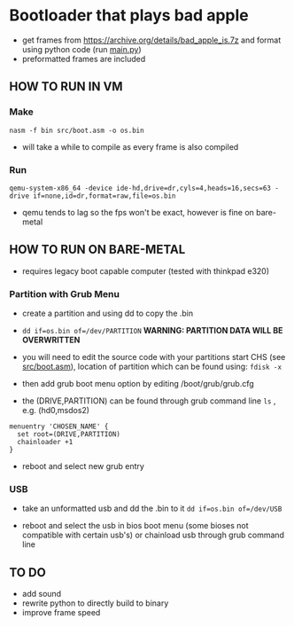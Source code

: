 # Bootloader that plays bad apple

- get frames from <https://archive.org/details/bad_apple_is.7z> and format using python code (run [main.py](py_code/main.py))
- preformatted frames are included

## HOW TO RUN IN VM

### Make

```
nasm -f bin src/boot.asm -o os.bin
```

- will take a while to compile as every frame is also compiled

### Run

```
qemu-system-x86_64 -device ide-hd,drive=dr,cyls=4,heads=16,secs=63 -drive if=none,id=dr,format=raw,file=os.bin
```

- qemu tends to lag so the fps won't be exact, however is fine on bare-metal

## HOW TO RUN ON BARE-METAL

- requires legacy boot capable computer (tested with thinkpad e320)

### Partition with Grub Menu

- create a partition and using dd to copy the .bin
- ```dd if=os.bin of=/dev/PARTITION``` **WARNING: PARTITION DATA WILL BE OVERWRITTEN**

- you will need to edit the source code with your partitions start CHS (see [src/boot.asm](src/boot.asm)), location of partition which can be found using:
```fdisk -x```

- then add grub boot menu option by editing /boot/grub/grub.cfg
- the (DRIVE,PARTITION) can be found through grub command line ```ls``` , e.g. (hd0,msdos2)

```
menuentry 'CHOSEN_NAME' {
  set root=(DRIVE,PARTITION)
  chainloader +1
}
```

- reboot and select new grub entry

### USB

- take an unformatted usb and dd the .bin to it
```dd if=os.bin of=/dev/USB```

- reboot and select the usb in bios boot menu (some bioses not compatible with certain usb's) or chainload usb through grub command line

## TO DO
- add sound
- rewrite python to directly build to binary
- improve frame speed

